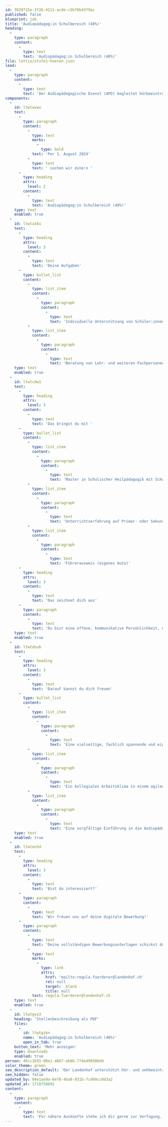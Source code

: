 ```yaml
---
id: 3020715e-3f26-4211-acde-c5b70b43f9ac
published: false
blueprint: job
title: 'Audiopädagog:in Schulbereich (40%)'
heading:
  -
    type: paragraph
    content:
      -
        type: text
        text: 'Audiopädagog:in Schulbereich (40%)'
file: lottie/stufe1-hoeren.json
lead:
  -
    type: paragraph
    content:
      -
        type: text
        text: 'Der Audiopädagogische Dienst (APD) begleitet hörbeeinträchtigte Kinder und Jugendliche und deren Umfeld vom Zeitpunkt der Diagnose bis zum Abschluss der ersten Berufsausbildung oder einer Mittelschule.'
components:
  -
    id: ltwtavwo
    text:
      -
        type: paragraph
        content:
          -
            type: text
            marks:
              -
                type: bold
            text: 'Per 1. August 2024'
          -
            type: text
            text: ' suchen wir eine:n '
      -
        type: heading
        attrs:
          level: 2
        content:
          -
            type: text
            text: 'Audiopädagog:in Schulbereich (40%)'
    type: text
    enabled: true
  -
    id: ltwtazbu
    text:
      -
        type: heading
        attrs:
          level: 3
        content:
          -
            type: text
            text: 'Deine Aufgaben'
      -
        type: bullet_list
        content:
          -
            type: list_item
            content:
              -
                type: paragraph
                content:
                  -
                    type: text
                    text: 'Individuelle Unterstützung von Schüler:innen mit Hörbeeinträchtigung und deren Umfeld in der Regelschule'
          -
            type: list_item
            content:
              -
                type: paragraph
                content:
                  -
                    type: text
                    text: 'Beratung von Lehr- und weiteren Fachpersonen'
    type: text
    enabled: true
  -
    id: ltwtcdw1
    text:
      -
        type: heading
        attrs:
          level: 3
        content:
          -
            type: text
            text: 'Das bringst du mit '
      -
        type: bullet_list
        content:
          -
            type: list_item
            content:
              -
                type: paragraph
                content:
                  -
                    type: text
                    text: 'Master in Schulischer Heilpädagogik mit Schwerpunkt Hören oder Bereitschaft, diesen berufsbegleitend zu erwerben.'
          -
            type: list_item
            content:
              -
                type: paragraph
                content:
                  -
                    type: text
                    text: 'Unterrichtserfahrung auf Primar- oder Sekundarstufe'
          -
            type: list_item
            content:
              -
                type: paragraph
                content:
                  -
                    type: text
                    text: 'Führerausweis (eigenes Auto)'
      -
        type: heading
        attrs:
          level: 3
        content:
          -
            type: text
            text: 'Das zeichnet dich aus'
      -
        type: paragraph
        content:
          -
            type: text
            text: 'Du bist eine offene, kommunikative Persönlichkeit, die sich engagiert, verlässlich und mit einer Prise Humor für die Schüler:innen mit Hörbeeinträchtigung einsetzt.'
    type: text
    enabled: true
  -
    id: ltwtdoub
    text:
      -
        type: heading
        attrs:
          level: 3
        content:
          -
            type: text
            text: 'Darauf kannst du dich freuen'
      -
        type: bullet_list
        content:
          -
            type: list_item
            content:
              -
                type: paragraph
                content:
                  -
                    type: text
                    text: 'Eine vielseitige, fachlich spannende und eigenverantwortliche Tätigkeit.'
          -
            type: list_item
            content:
              -
                type: paragraph
                content:
                  -
                    type: text
                    text: 'Ein kollegiales Arbeitsklima in einem agilen Umfeld.'
          -
            type: list_item
            content:
              -
                type: paragraph
                content:
                  -
                    type: text
                    text: 'Eine sorgfältige Einführung in die Audiopädagogik und das entsprechende Arbeitsumfeld.'
    type: text
    enabled: true
  -
    id: ltwten5d
    text:
      -
        type: heading
        attrs:
          level: 3
        content:
          -
            type: text
            text: 'Bist du interessiert?'
      -
        type: paragraph
        content:
          -
            type: text
            text: 'Wir freuen uns auf deine digitale Bewerbung!'
      -
        type: paragraph
        content:
          -
            type: text
            text: 'Deine vollständigen Bewerbungsunterlagen schickst du bitte per E-Mail an Regula Fürderer, Leiterin APD Schulbereich, '
          -
            type: text
            marks:
              -
                type: link
                attrs:
                  href: 'mailto:regula.fuerderer@landenhof.ch'
                  rel: null
                  target: _blank
                  title: null
            text: regula.fuerderer@landenhof.ch
    type: text
    enabled: true
  -
    id: ltwtgvo3
    heading: 'Stellenbeschreibung als PDF'
    files:
      -
        id: ltwtgzkn
        name: 'Audiopädagog:in Schulbereich (40%)'
        open_in_tab: true
    button_text: 'Mehr anzeigen'
    type: downloads
    enabled: true
person: 46cc1b91-08e1-4667-ab0b-774e499586dd
color_theme: green
seo_description_default: 'Der Landenhof unterstützt hör- und sehbeeinträchtigte Kinder & Jugendliche in ihrem selbstbestimmten Leben durch Förderung ihrer Fähigkeiten & Entwicklung'
seo_hidden: false
updated_by: 04e1ae9a-6ef8-4ba0-931b-7cd69cc0d3a2
updated_at: 1710758692
content:
  -
    type: paragraph
    content:
      -
        type: text
        text: 'Für nähere Auskünfte stehe ich dir gerne zur Verfügung.'
---
```

